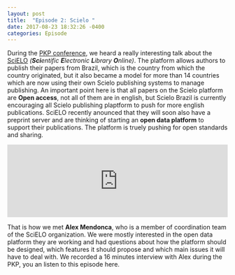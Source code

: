 ```yaml
---
layout: post
title:  "Episode 2: Scielo "
date: 2017-08-23 18:32:26 -0400
categories: Episode
---
```


During the [PKP conference](https://pkp.sfu.ca/pkp2017/), we heard a really interesting talk about the [SciELO](http://www.scielo.br/) _(**Sci**entific **E**lectronic **L**ibrary **O**nline)_. The platform allows authors to publish their papers from Brazil, which is the country from which the country originated, but it also became a model for more than 14 countries which are now using their own Scielo publishing systems to manage publishing. An important point here is that all papers on the Scielo platform are **Open access**, not all of them are in english, but Scielo Brazil is currently encouraging all Scielo publishing plaptform to push for more english publications.
SciELO recently anounced that they will soon also have a preprint server and are thinking of starting an **open data platform** to support their publications. The platform is truely pushing for open standards and sharing.

<iframe width="100%" height="166" scrolling="no" frameborder="no" src="https://w.soundcloud.com/player/?url=https%3A//api.soundcloud.com/tracks/339852459&amp;color=ff5500&amp;auto_play=false&amp;hide_related=false&amp;show_comments=true&amp;show_user=true&amp;show_reposts=false"></iframe>

That is how we met **Alex Mendonca**, who is a member of coordination team of the SciELO organization. We were mostly interested in the open data platform they are working and had questions about how the platform should be designed, which features it should propose and which main issues it will have to deal with. We recorded a 16 minutes interview with Alex during the PKP, you an listen to this episode here.
